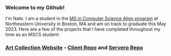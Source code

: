 ### Welcome to my Github!
I'm Nate. I am a student in the [MS in Computer Science Align program](https://www.khoury.northeastern.edu/programs/align-masters-of-science-in-computer-science/) at Northeastern University in Boston, MA and am on track to graduate this May 2023. Here are a few of the projects that I have completed throughout my time as an MSCS student:

### [Art Collection Website](https://friendly-longma-f9c0b7.netlify.app/) - [Client Repo](https://github.com/nziegler87/CS5610-Art-Collector-Website) and [Servero Repo](https://github.com/nziegler87/CS5610-Art-Collector-Website-Server)

